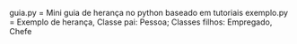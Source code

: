 guia.py = Mini guia de herança no python baseado em tutoriais
exemplo.py = Exemplo de herança, Classe pai: Pessoa; Classes filhos: Empregado, Chefe